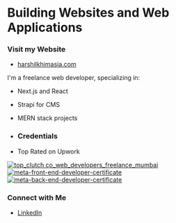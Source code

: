 # Building Websites and Web Applications

### Visit my Website
- [harshilkhimasia.com](https://www.harshilkhimasia.com)

I'm a freelance web developer, specializing in:
- Next.js and React
- Strapi for CMS
- MERN stack projects

- ### Credentials
- Top Rated on Upwork

[![top_clutch co_web_developers_freelance_mumbai](https://github.com/user-attachments/assets/0618a63a-311a-459d-8709-cdd48b67a3f0)](https://shareables.clutch.co/share/badges/2347587/110337?utm_source=clutch_top_company_badge&utm_medium=image_embed) [![meta-front-end-developer-certificate](https://github.com/user-attachments/assets/1c0611fa-ae1f-4fc2-a024-dc84ef4e6fb4)](https://www.credly.com/badges/58e4a29a-3770-4048-8424-68ffdd020e73/public_url) [![meta-back-end-developer-certificate](https://github.com/user-attachments/assets/0cdc0b1d-4eb5-4469-abd8-e12afc8d33b9)](https://www.credly.com/badges/58e4a29a-3770-4048-8424-68ffdd020e73/public_url)



### Connect with Me
- [LinkedIn](https://www.linkedin.com/in/harshil-khimasia-714004238/)
